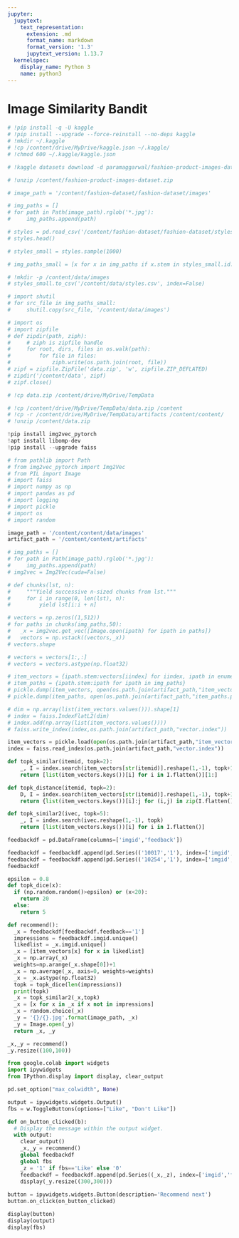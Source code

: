 ```yaml
---
jupyter:
  jupytext:
    text_representation:
      extension: .md
      format_name: markdown
      format_version: '1.3'
      jupytext_version: 1.13.7
  kernelspec:
    display_name: Python 3
    name: python3
---
```


<!-- #region id="EsORxLckal5B" -->
# Image Similarity Bandit
<!-- #endregion -->

```python id="bsfVJFKtzwBP"
# !pip install -q -U kaggle
# !pip install --upgrade --force-reinstall --no-deps kaggle
# !mkdir ~/.kaggle
# !cp /content/drive/MyDrive/kaggle.json ~/.kaggle/
# !chmod 600 ~/.kaggle/kaggle.json

# !kaggle datasets download -d paramaggarwal/fashion-product-images-dataset

# !unzip /content/fashion-product-images-dataset.zip

# image_path = '/content/fashion-dataset/fashion-dataset/images'

# img_paths = []
# for path in Path(image_path).rglob('*.jpg'):
#     img_paths.append(path)

# styles = pd.read_csv('/content/fashion-dataset/fashion-dataset/styles.csv', error_bad_lines=False)
# styles.head()

# styles_small = styles.sample(1000)

# img_paths_small = [x for x in img_paths if x.stem in styles_small.id.astype('str').tolist()]

# !mkdir -p /content/data/images
# styles_small.to_csv('/content/data/styles.csv', index=False)

# import shutil
# for src_file in img_paths_small:
#     shutil.copy(src_file, '/content/data/images')

# import os
# import zipfile
# def zipdir(path, ziph):
#     # ziph is zipfile handle
#     for root, dirs, files in os.walk(path):
#         for file in files:
#             ziph.write(os.path.join(root, file))
# zipf = zipfile.ZipFile('data.zip', 'w', zipfile.ZIP_DEFLATED)
# zipdir('/content/data', zipf)
# zipf.close()

# !cp data.zip /content/drive/MyDrive/TempData
```

```python id="302WEUFV2Dsv"
# !cp /content/drive/MyDrive/TempData/data.zip /content
# !cp -r /content/drive/MyDrive/TempData/artifacts /content/content/
# !unzip /content/data.zip
```

```python id="A_vw8wt2sMBO"
!pip install img2vec_pytorch
!apt install libomp-dev
!pip install --upgrade faiss
```

```python id="rsFQ0Mq52gn1"
# from pathlib import Path
# from img2vec_pytorch import Img2Vec
# from PIL import Image
# import faiss
# import numpy as np
# import pandas as pd
# import logging
# import pickle
# import os
# import random
```

```python id="JG6OAcGQ2glP"
image_path = '/content/content/data/images'
artifact_path = '/content/content/artifacts'
```

```python id="ckepABOO4IH6"
# img_paths = []
# for path in Path(image_path).rglob('*.jpg'):
#     img_paths.append(path)
# img2vec = Img2Vec(cuda=False)

# def chunks(lst, n):
#     """Yield successive n-sized chunks from lst."""
#     for i in range(0, len(lst), n):
#         yield lst[i:i + n]

# vectors = np.zeros((1,512))
# for paths in chunks(img_paths,50):
#   _x = img2vec.get_vec([Image.open(ipath) for ipath in paths])
#   vectors = np.vstack((vectors,_x))
# vectors.shape

# vectors = vectors[1:,:]
# vectors = vectors.astype(np.float32)

# item_vectors = {ipath.stem:vectors[iindex] for iindex, ipath in enumerate(img_paths)}
# item_paths = {ipath.stem:ipath for ipath in img_paths}
# pickle.dump(item_vectors, open(os.path.join(artifact_path,"item_vectors.p"), "wb"))
# pickle.dump(item_paths, open(os.path.join(artifact_path,"item_paths.p"), "wb"))

# dim = np.array(list(item_vectors.values())).shape[1]
# index = faiss.IndexFlatL2(dim)
# index.add(np.array(list(item_vectors.values())))
# faiss.write_index(index,os.path.join(artifact_path,"vector.index"))
```

```python id="H8zaUfOZd1HY"
item_vectors = pickle.load(open(os.path.join(artifact_path,"item_vectors.p"), "rb"))
index = faiss.read_index(os.path.join(artifact_path,"vector.index"))
```

```python id="DctX0QsHugoS"
def topk_similar(itemid, topk=2):
    _, I = index.search(item_vectors[str(itemid)].reshape(1,-1), topk+1)
    return [list(item_vectors.keys())[i] for i in I.flatten()][1:]

def topk_distance(itemid, topk=2):
    D, I = index.search(item_vectors[str(itemid)].reshape(1,-1), topk+1)
    return {list(item_vectors.keys())[i]:j for (i,j) in zip(I.flatten(),D.flatten())}

def topk_similar2(ivec, topk=5):
    _, I = index.search(ivec.reshape(1,-1), topk)
    return [list(item_vectors.keys())[i] for i in I.flatten()]
```

```python id="LEOVsrOqexKd"
feedbackdf = pd.DataFrame(columns=['imgid','feedback'])
```

```python colab={"base_uri": "https://localhost:8080/", "height": 452} id="4PXwOSf5jdb0" executionInfo={"status": "ok", "timestamp": 1620341029424, "user_tz": -330, "elapsed": 1171, "user": {"displayName": "Sparsh Agarwal", "photoUrl": "", "userId": "13037694610922482904"}} outputId="c678dfd2-fe5c-47ec-a53e-46aa92d0c7fc"
feedbackdf = feedbackdf.append(pd.Series(('10017','1'), index=['imgid','feedback']),ignore_index=True)
feedbackdf = feedbackdf.append(pd.Series(('10254','1'), index=['imgid','feedback']),ignore_index=True)
feedbackdf
```

```python id="WdlyGnrn7QME"
epsilon = 0.8
def topk_dice(x):
  if (np.random.random()>epsilon) or (x<20):
    return 20
  else:
    return 5
```

```python id="N4YZb6tb_kRP"
def recommend():
  _x = feedbackdf[feedbackdf.feedback=='1']
  impressions = feedbackdf.imgid.unique()
  likedlist = _x.imgid.unique()
  _x = [item_vectors[x] for x in likedlist]
  _x = np.array(_x)
  weights=np.arange(_x.shape[0])+1
  _x = np.average(_x, axis=0, weights=weights)
  _x = _x.astype(np.float32)
  topk = topk_dice(len(impressions))
  print(topk)
  _x = topk_similar2(_x,topk)
  _x = [x for x in _x if x not in impressions]
  _x = random.choice(_x)
  _y = '{}/{}.jpg'.format(image_path, _x)
  _y = Image.open(_y)
  return _x, _y
```

```python colab={"base_uri": "https://localhost:8080/", "height": 134} id="uuSgvboklCkp" executionInfo={"status": "ok", "timestamp": 1620342816054, "user_tz": -330, "elapsed": 1468, "user": {"displayName": "Sparsh Agarwal", "photoUrl": "", "userId": "13037694610922482904"}} outputId="ab3bf5bf-e332-4c76-e73f-7772693452d5"
_x,_y = recommend()
_y.resize((100,100))
```

```python id="_I8Dzr8aA5hn"
from google.colab import widgets
import ipywidgets
from IPython.display import display, clear_output

pd.set_option("max_colwidth", None)

output = ipywidgets.widgets.Output()
fbs = w.ToggleButtons(options=["Like", "Don't Like"])

def on_button_clicked(b):
  # Display the message within the output widget.
  with output:
    clear_output()
    _x,_y = recommend()
    global feedbackdf
    global fbs
    _z = '1' if fbs=='Like' else '0'
    feedbackdf = feedbackdf.append(pd.Series((_x,_z), index=['imgid','feedback']),ignore_index=True)
    display(_y.resize((300,300)))
  
button = ipywidgets.widgets.Button(description='Recommend next')
button.on_click(on_button_clicked)
```

```python id="eaaupac-gRkp"
display(button)
display(output)
display(fbs)
```
